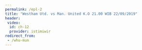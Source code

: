 ```yaml
---
permalink: /epl-2
title: "Westham Utd. vs Man. United K.O 21.00 WIB 22/09/2019"
header:
 video:
  id: ch-12
  provider: istimiwir
redirect_from:
 - /whu-mun
---
```

